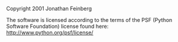 Copyright 2001 Jonathan Feinberg

The software is licensed according to the terms of the PSF (Python Software Foundation) license found here: http://www.python.org/psf/license/
